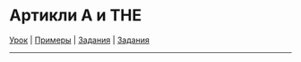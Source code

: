 # Артикли A и THE

[Урок](https://youtu.be/P_5xqAiW6sQ) | [Примеры](https://youtu.be/rc0BKVdYU0Q) | [Задания](http://ok-tests.ru/unit-69-red/) | [Задания](http://okaudio.ru/grammar68-1/)

---